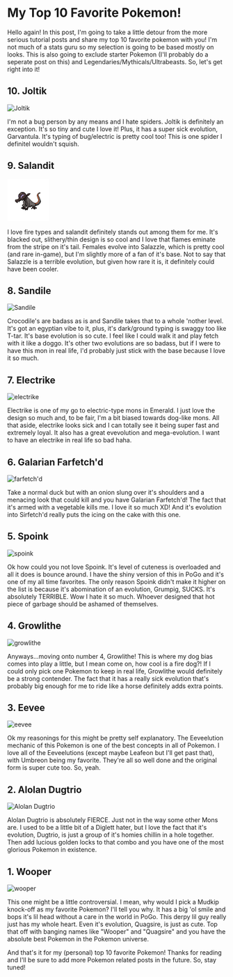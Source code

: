 # My Top 10 Favorite Pokemon!

Hello again! In this post, I'm going to take a little detour from
the more serious tutorial posts and share my top 10
favorite pokemon with you! I'm not much of a stats guru
so my selection is going to be based mostly on looks. This
is also going to exclude starter Pokemon (I'll probably do
a seperate post on this) and Legendaries/Mythicals/Ultrabeasts.
So, let's get right into it!

## 10. Joltik

![Joltik](https://raw.githubusercontent.com/PokeAPI/sprites/master/sprites/pokemon/595.png)

I'm not a bug person by any means and I hate spiders. Joltik
is definitely an exception. It's so tiny and cute I love it!
Plus, it has a super sick evolution, Garvantula. It's typing
of bug/electric is pretty cool too! This is one spider I 
definitel wouldn't squish.

## 9. Salandit

![salandit](https://raw.githubusercontent.com/PokeAPI/sprites/master/sprites/pokemon/757.png)

I love fire types and salandit definitely stands out among them 
for me. It's blacked out, slithery/thin design is so cool and
I love that flames eminate from the stripe on it's tail. Females
evolve into Salazzle, which is pretty cool (and rare in-game),
but I'm slightly more of a fan of it's base. Not to say that
Salazzle is a terrible evolution, but given how rare it is,
it definitely could have been cooler.

## 8. Sandile

![Sandile](https://raw.githubusercontent.com/PokeAPI/sprites/master/sprites/pokemon/551.png)

Crocodile's are badass as is and Sandile takes that to a whole
'nother level. It's got an egyptian vibe to it, plus, it's
dark/ground typing is swaggy too like T-tar. It's base evolution
is so cute. I feel like I could walk it and play fetch with it
like a doggo. It's other two evolutions are so badass, but if
I were to have this mon in real life, I'd probably just stick
with the base because I love it so much.

## 7. Electrike

![electrike](https://raw.githubusercontent.com/PokeAPI/sprites/master/sprites/pokemon/309.png)

Electrike is one of my go to electric-type mons in Emerald. I 
just love the design so much and, to be fair, I'm a bit biased
towards dog-like mons. All that aside, electrike looks sick and
I can totally see it being super fast and extremely loyal. It
also has a great evevolution and mega-evolution. I want to have
an electrike in real life so bad haha.

## 6. Galarian Farfetch'd

![farfetch'd](https://img.pokemondb.net/sprites/sword-shield/normal/farfetchd-galarian.png)

Take a normal duck but with an onion slung over it's shoulders 
and a menacing look that could kill and you have Galarian Farfetch'd!
The fact that it's armed with a vegetable kills me. I love it so much XD!
And it's evolution into Sirfetch'd really puts the icing on the cake
with this one.

## 5. Spoink

![spoink](https://raw.githubusercontent.com/PokeAPI/sprites/master/sprites/pokemon/325.png)

Ok how could you not love Spoink. It's level of cuteness is overloaded
and all it does is bounce around. I have the shiny version of this in
PoGo and it's one of my all time favorites. The only reason Spoink didn't
make it higher on the list is because it's abomination of an evolution,
Grumpig, SUCKS. It's absolutely TERRIBLE. Wow I hate it so much.
Whoever designed that hot piece of garbage should be ashamed of themselves.

## 4. Growlithe

![growlithe](https://raw.githubusercontent.com/PokeAPI/sprites/master/sprites/pokemon/58.png)

Anyways...moving onto number 4, Growlithe! This is where my dog
bias comes into play a little, but I mean come on, how cool
is a fire dog?! If I could only pick one Pokemon to keep in
real life, Growlithe would definitely be a strong contender.
The fact that it has a really sick evolution that's probably
big enough for me to ride like a horse definitely adds extra
points.

## 3. Eevee

![eevee](https://raw.githubusercontent.com/PokeAPI/sprites/master/sprites/pokemon/133.png)

Ok my reasonings for this might be pretty self explanatory. The Eeveelution
mechanic of this Pokemon is one of the best concepts in all of Pokemon.
I love all of the Eeveelutions (except maybe Leafeon but I'll get past that),
with Umbreon being my favorite. They're all so well done and the original
form is super cute too. So, yeah.

## 2. Alolan Dugtrio

![Alolan Dugtrio](https://static.wikia.nocookie.net/pokemon-magma/images/5/54/812.png/revision/latest?cb=20200506103456)

Alolan Dugtrio is absolutely FIERCE. Just not in the way some other Mons are.
I used to be a little bit of a Diglett hater, but I love the fact that it's
evolution, Dugtrio, is just a group of it's homies chillin in a hole together.
Then add lucious golden locks to that combo and you have one of the most
glorious Pokemon in existence.

## 1. Wooper

![wooper](https://raw.githubusercontent.com/PokeAPI/sprites/master/sprites/pokemon/194.png)

This one might be a little controversial. I mean, why would I pick a Mudkip
knock-off as my favorite Pokemon? I'll tell you why. It has a big 'ol smile
and bops it's lil head without a care in the world in PoGo. This derpy
lil guy really just has my whole heart. Even it's evolution, Quagsire,
is just as cute. Top that off with banging names like "Wooper" and 
"Quagsire" and you have the absolute best Pokemon in the Pokemon
universe.

And that's it for my (personal) top 10 favorite Pokemon! Thanks for reading
and I'll be sure to add more Pokemon related posts in the future.
So, stay tuned!